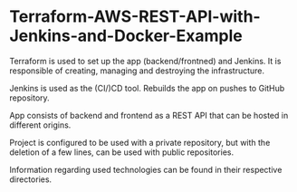 # Terraform-AWS-REST-API-with-Jenkins-and-Docker-Example

Terraform is used to set up the app (backend/frontned) and Jenkins. It is responsible of creating, managing and destroying the infrastructure.

Jenkins is used as the (CI/)CD tool. Rebuilds the app on pushes to GitHub repository.

App consists of backend and frontend as a REST API that can be hosted in different origins.

Project is configured to be used with a private repository, but with the deletion of a few lines, can be used with public repositories.

Information regarding used technologies can be found in their respective directories.
